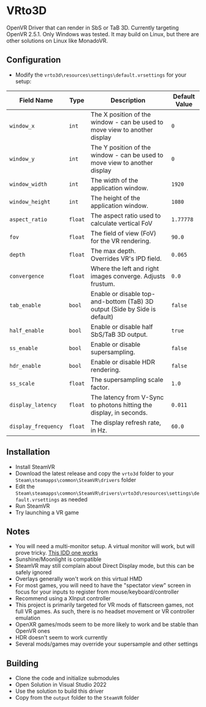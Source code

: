 # VRto3D

OpenVR Driver that can render in SbS or TaB 3D.
Currently targeting OpenVR 2.5.1.
Only Windows was tested. It may build on Linux, but there are other solutions on Linux like MonadoVR.


## Configuration

- Modify the `vrto3d\resources\settings\default.vrsettings` for your setup:

| Field Name          | Type    | Description                                                                                 | Default Value |
|---------------------|---------|---------------------------------------------------------------------------------------------|---------------|
| `window_x`          | `int`   | The X position of the window - can be used to move view to another display                  | `0`           |
| `window_y`          | `int`   | The Y position of the window - can be used to move view to another display                  | `0`           |
| `window_width`      | `int`   | The width of the application window.                                                        | `1920`        |
| `window_height`     | `int`   | The height of the application window.                                                       | `1080`        |
| `aspect_ratio`      | `float` | The aspect ratio used to calculate vertical FoV                                             | `1.77778`     |
| `fov`               | `float` | The field of view (FoV) for the VR rendering.                                               | `90.0`        |
| `depth`             | `float` | The max depth. Overrides VR's IPD field.                                                    | `0.065`       |
| `convergence`       | `float` | Where the left and right images converge. Adjusts frustum.                                  | `0.0`         |
| `tab_enable`        | `bool`  | Enable or disable top-and-bottom (TaB) 3D output (Side by Side is default)                  | `false`       |
| `half_enable`       | `bool`  | Enable or disable half SbS/TaB 3D output.                                                   | `true`        |
| `ss_enable`         | `bool`  | Enable or disable supersampling.                                                            | `false`       |
| `hdr_enable`        | `bool`  | Enable or disable HDR rendering.                                                            | `false`       |
| `ss_scale`          | `float` | The supersampling scale factor.                                                             | `1.0`         |
| `display_latency`   | `float` | The latency from V-Sync to photons hitting the display, in seconds.                         | `0.011`       |
| `display_frequency` | `float` | The display refresh rate, in Hz.                                                            | `60.0`        |


## Installation

- Install SteamVR
- Download the latest release and copy the `vrto3d` folder to your `Steam\steamapps\common\SteamVR\drivers` folder
- Edit the `Steam\steamapps\common\SteamVR\drivers\vrto3d\resources\settings\default.vrsettings` as needed
- Run SteamVR
- Try launching a VR game


## Notes

- You will need a multi-monitor setup. A virtual monitor will work, but will prove tricky. [This IDD one works](https://www.reddit.com/r/cloudygamer/comments/185agmk/guide_how_to_setup_hdr_with_moonlightsunshine/)
- Sunshine/Moonlight is compatible
- SteamVR may still complain about Direct Display mode, but this can be safely ignored
- Overlays generally won't work on this virtual HMD
- For most games, you will need to have the "spectator view" screen in focus for your inputs to register from mouse/keyboard/controller
- Recommend using a XInput controller
- This project is primarily targeted for VR mods of flatscreen games, not full VR games. As such, there is no headset movement or VR controller emulation
- OpenXR games/mods seem to be more likely to work and be stable than OpenVR ones
- HDR doesn't seem to work currently
- Several mods/games may override your supersample and other settings


## Building

- Clone the code and initialize submodules
- Open Solution in Visual Studio 2022
- Use the solution to build this driver
- Copy from the `output` folder to the `SteamVR` folder